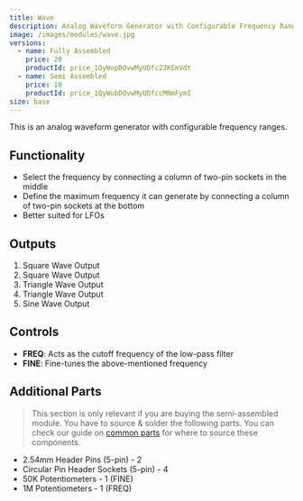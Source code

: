 ```yaml
---
title: Wave
description: Analog Waveform Generator with Configurable Frequency Ranges.
image: /images/modules/wave.jpg
versions:
  - name: Fully Assembled
    price: 20
    productId: price_1QyWupDOvwMyUDfc23KEmVdt
  - name: Semi Assembled
    price: 10
    productId: price_1QyWubDOvwMyUDfccMNmFymI
size: base
---
```


This is an analog waveform generator with configurable frequency ranges.

## Functionality

* Select the frequency by connecting a column of two-pin sockets in the middle
* Define the maximum frequency it can generate by connecting a column of two-pin sockets at the bottom
* Better suited for LFOs

## Outputs
1. Square Wave Output
2. Square Wave Output
3. Triangle Wave Output
4. Triangle Wave Output
5. Sine Wave Output

## Controls

* **FREQ**: Acts as the cutoff frequency of the low-pass filter
* **FINE**: Fine-tunes the above-mentioned frequency

## Additional Parts

> This section is only relevant if you are buying the semi-assembled module. You have to source & solder the following parts. You can check our guide on [common parts](/docs/technical-details/common-parts) for where to source these components.

* 2.54mm Header Pins (5-pin) - 2
* Circular Pin Header Sockets (5-pin) - 4
* 50K Potentiometers - 1 (FINE)
* 1M Potentiometers - 1 (FREQ)
